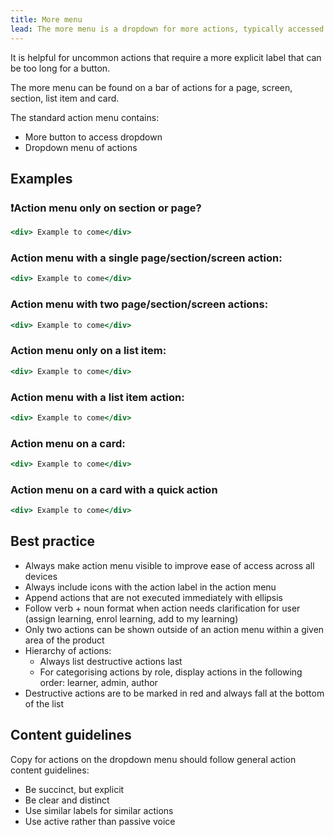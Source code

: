 ```yaml
---
title: More menu
lead: The more menu is a dropdown for more actions, typically accessed in a bar of actions and always by a more button. It helps keep secondary actions accessible while reducing visual clutter.
---
```


It is helpful for uncommon actions that require a more explicit label that can be too long for a button.

The more menu can be found on a bar of actions for a page, screen, section, list item and card.

The standard action menu contains:

- More button to access dropdown
- Dropdown menu of actions

## Examples

### ❗️Action menu only on section or page?

```.jsx
<div> Example to come</div>
```

### Action menu with a single page/section/screen action:

```.jsx
<div> Example to come</div>
```

### Action menu with two page/section/screen actions:

```.jsx
<div> Example to come</div>
```

### Action menu only on a list item:

```.jsx
<div> Example to come</div>
```

### Action menu with a list item action:

```.jsx
<div> Example to come</div>
```

### Action menu on a card:

```.jsx
<div> Example to come</div>
```

### Action menu on a card with a quick action

```.jsx
<div> Example to come</div>
```

## Best practice

- Always make action menu visible to improve ease of access across all devices
- Always include icons with the action label in the action menu
- Append actions that are not executed immediately with ellipsis
- Follow verb + noun format when action needs clarification for user (assign learning, enrol learning, add to my learning)
- Only two actions can be shown outside of an action menu within a given area of the product
- Hierarchy of actions:
  - Always list destructive actions last
  - For categorising actions by role, display actions in the following order: learner, admin, author
- Destructive actions are to be marked in red and always fall at the bottom of the list

## Content guidelines

Copy for actions on the dropdown menu should follow general action content guidelines:

- Be succinct, but explicit
- Be clear and distinct
- Use similar labels for similar actions
- Use active rather than passive voice